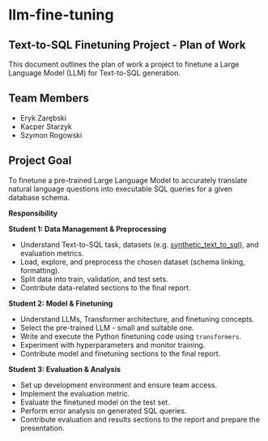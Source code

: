 # llm-fine-tuning

## Text-to-SQL Finetuning Project - Plan of Work

This document outlines the plan of work a project to finetune a Large Language Model (LLM) for Text-to-SQL generation.

## Team Members

* Eryk Zarębski
* Kacper Starzyk
* Szymon Rogowski

## Project Goal

To finetune a pre-trained Large Language Model to accurately translate natural language questions into executable SQL queries for a given database schema.

**Responsibility**

**Student 1: Data Management & Preprocessing**

* Understand Text-to-SQL task, datasets (e.g. [synthetic_text_to_sql](https://huggingface.co/datasets/gretelai/synthetic_text_to_sql)), and evaluation metrics.
* Load, explore, and preprocess the chosen dataset (schema linking, formatting).
* Split data into train, validation, and test sets.
* Contribute data-related sections to the final report.

**Student 2: Model & Finetuning**

* Understand LLMs, Transformer architecture, and finetuning concepts.
* Select the pre-trained LLM - small and suitable one.
* Write and execute the Python finetuning code using `transformers`.
* Experiment with hyperparameters and monitor training.
* Contribute model and finetuning sections to the final report.

**Student 3: Evaluation & Analysis**

* Set up development environment and ensure team access.
* Implement the evaluation metric.
* Evaluate the finetuned model on the test set.
* Perform error analysis on generated SQL queries.
* Contribute evaluation and results sections to the report and prepare the presentation.

